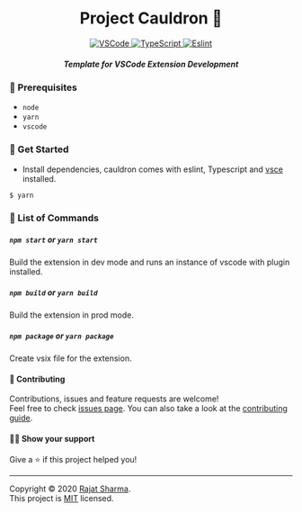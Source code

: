 <h1 align="center">Project Cauldron 🧪</h1>

<p align="center">
  <a href="https://code.visualstudio.com/api/get-started/your-first-extension" target="_blank">
    <img alt="VSCode" src="https://img.shields.io/badge/-VSCode-007ACC?style=flat-square&logo=visual-studio-code">
  </a>
  <a href="https://www.typescriptlang.org/" target="_blank">
    <img alt="TypeScript" src="https://img.shields.io/badge/-TypeScript-007ACC?style=flat-square&logo=typescript" />
  </a>
  <a href="https://eslint.org/" target="_blank">
    <img alt="Eslint" src="https://img.shields.io/badge/-Eslint-4B32C3?style=flat-square&logo=eslint" />
  </a>
</p>

<h5 align="center">Template for VSCode Extension Development</h5>

### 🧰 Prerequisites

- `node`
- `yarn`
- `vscode`

### 🚀 Get Started

- Install dependencies, cauldron comes with eslint, Typescript and [vsce](https://github.com/microsoft/vscode-vsce) installed.

```sh
$ yarn
```

### 🤘 List of Commands

##### `npm start` or `yarn start`

Build the extension in dev mode and runs an instance of vscode with plugin installed.

##### `npm build` or `yarn build`

Build the extension in prod mode.

##### `npm package` or `yarn package`

Create vsix file for the extension.

#### 🤝 Contributing

Contributions, issues and feature requests are welcome!<br />Feel free to check [issues page](https://github.com/rajatsharma/wingman/issues). You can also take a look at the [contributing guide](https://github.com/rajatsharma/wingman/blob/master/CONTRIBUTING.md).

#### 🙋‍♀️ Show your support

Give a ⭐️ if this project helped you!

---

Copyright © 2020 [Rajat Sharma](https://github.com/rajatsharma).<br />
This project is [MIT](https://github.com/rajatsharma/wingman/blob/master/LICENSE) licensed.
